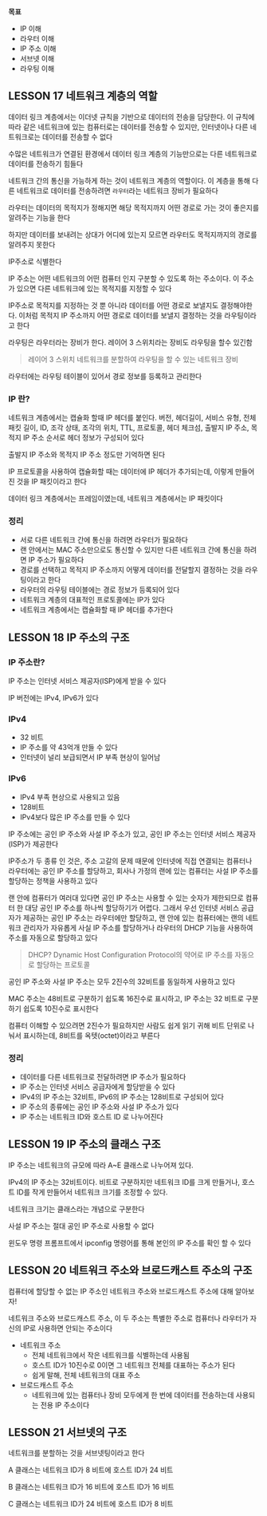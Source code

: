 **목표**

- IP 이해
- 라우터 이해
- IP 주소 이해
- 서브넷 이해
- 라우팅 이해

## LESSON 17 네트워크 계층의 역할

데이터 링크 계층에서는 이더넷 규칙을 기반으로 데이터의 전송을 담당한다. 이 규칙에 따라 같은 네트워크에 있는 컴퓨터로는 데이터를 전송할 수 있지만, 인터넷이나 다른 네트워크로는 데이터를 전송할 수 없다

수많은 네트워크가 연결된 환경에서 데이터 링크 계층의 기능만으로는 다른 네트워크로 데이터를 전송하기 힘들다

네트워크 간의 통신을 가능하게 하는 것이 네트워크 계층의 역할이다. 이 계층을 통해 다른 네트워크로 데이터를 전송하려면 `라우터`라는 네트워크 장비가 필요하다

라우터는 데이터의 목적지가 정해지면 해당 목적지까지 어떤 경로로 가는 것이 좋은지를 알려주는 기능을 한다

하지만 데이터를 보내려는 상대가 어디에 있는지 모르면 라우터도 목적지까지의 경로를 알려주지 못한다

IP주소로 식별한다

IP 주소는 어떤 네트워크의 어떤 컴퓨터 인지 구분할 수 있도록 하는 주소이다. 이 주소가 있으면 다른 네트워크에 있는 목적지를 지정할 수 있다

IP주소로 목적지를 지정하는 것 뿐 아니라 데이터를 어떤 경로로 보낼지도 결정해야한다. 이처럼 목적지 IP 주소까지 어떤 경로로 데이터를 보낼지 결정하는 것을 라우팅이라고 한다

라우팅은 라우터라는 장비가 한다. 레이어 3 스위치라는 장비도 라우팅을 할수 있긴함

> 레이어 3 스위치
네트워크를 분할하여 라우팅을 할 수 있는 네트워크 장비
> 

라우터에는 라우팅 테이블이 있어서 경로 정보를 등록하고 관리한다

### IP 란?

네트워크 계층에서는 캡슐화 할때 IP 헤더를 붙인다. 버전, 헤더길이, 서비스 유형, 전체 패킷 길이, ID, 조각 상태, 조각의 위치, TTL, 프로토콜, 헤더 체크섬, 출발지 IP 주소, 목적지 IP 주소 순서로 헤더 정보가 구성되어 있다

출발지 IP 주소와 목적지 IP 주소 정도만 기억하면 된다

IP 프로토콜을 사용하여 캡슐화할 때는 데이터에 IP 헤더가 추가되는데, 이렇게 만들어 진 것을 IP 패킷이라고 한다

데이터 링크 계층에서는 프레임이였는데, 네트워크 계층에서는 IP 패킷이다

### 정리

- 서로 다른 네트워크 간에 통신을 하려면 라우터가 필요하다
- 랜 안에서는 MAC 주소만으로도 통신할 수 있지만 다른 네트워크 간에 통신을 하려면 IP 주소가 필요하다
- 경로를 선택하고 목적지 IP 주소까지 어떻게 데이터를 전달할지 결정하는 것을 라우팅이라고 한다
- 라우터의 라우팅 테이블에는 경로 정보가 등록되어 있다
- 네트워크 계층의 대표적인 프로토콜에는 IP가 있다
- 네트워크 계층에서는 캡슐화할 때 IP 헤더를 추가한다

## LESSON 18 IP 주소의 구조

### IP 주소란?

IP 주소는 인터넷 서비스 제공자(ISP)에게 받을 수 있다

IP 버전에는 IPv4, IPv6가 있다

### IPv4

- 32 비트
- IP 주소를 약 43억개 만들 수 있다
- 인터넷이 널리 보급되면서 IP 부족 현상이 일어남

### IPv6

- IPv4 부족 현상으로 사용되고 있음
- 128비트
- IPv4보다 많은 IP 주소를 만들 수 있다

IP 주소에는 공인 IP 주소와 사설 IP 주소가 있고, 공인 IP 주소는 인터넷 서비스 제공자(ISP)가 제공한다

IP주소가 두 종류 인 것은, 주소 고갈의 문제 때문에 인터넷에 직접 연결되는 컴퓨터나 라우터에는 공인 IP 주소를 할당하고, 회사나 가정의 랜에 있는 컴퓨터는 사설 IP 주소를 할당하는 정책을 사용하고 있다

랜 안에 컴퓨터가 여러대 있다면 공인 IP 주소는 사용할 수 있는 숫자가 제한되므로 컴퓨터 한 대당 공인 IP 주소를 하나씩 할당하기가 어렵다. 그래서 우선 인터넷 서비스 공급자가 제공하는 공인 IP 주소는 라우터에만 할당하고, 랜 안에 있는 컴퓨터에는 랜의 네트워크 관리자가 자유롭게 사실 IP 주소를 할당하거나 라우터의 DHCP 기능을 사용하여 주소를 자동으로 할당하고 있다

> DHCP?
Dynamic Host Configuration Protocol의 약어로 IP 주소를 자동으로 할당하는 프로토콜
>


공인 IP 주소와 사설 IP 주소는 모두 2진수의 32비트를 동일하게 사용하고 있다

MAC 주소는 48비트로 구분하기 쉽도록 16진수로 표시하고, IP 주소는 32 비트로 구분하기 쉽도록 10진수로 표시한다

컴퓨터 이해할 수 있으려면 2진수가 필요하지만 사람도 쉽게 읽기 귀해 비트 단위로 나눠서 표시하는데, 8비트를 옥텟(octet)이라고 부른다

### 정리

- 데이터를 다른 네트워크로 전달하려면 IP 주소가 필요하다
- IP 주소는 인터넷 서비스 공급자에게 할당받을 수 있다
- IPv4의 IP 주소는 32비트, IPv6의 IP 주소는 128비트로 구성되어 있다
- IP 주소의 종류에는 공인 IP 주소와 사설 IP 주소가 있다
- IP 주소는 네트워크 ID와 호스트 ID 로 나누어진다

## LESSON 19 IP 주소의 클래스 구조

IP 주소는 네트워크의 규모에 따라 A~E 클래스로 나누어져 있다.

IPv4의 IP 주소는 32비트이다. 비트로 구분하지만 네트워크 ID를 크게 만들거나, 호스트 ID를 작게 만들어서 네트워크 크기를 조정할 수 있다.

네트워크 크기는 클래스라는 개념으로 구분한다

사설 IP 주소는 절대 공인 IP 주소로 사용할 수 없다

윈도우 명령 프롬프트에서 ipconfig 명령어를 통해 본인의 IP 주소를 확인 할 수 있다

## LESSON 20 네트워크 주소와 브로드캐스트 주소의 구조

컴퓨터에 할당할 수 없는 IP 주소인 네트워크 주소와 브로드캐스트 주소에 대해 알아보자!

네트워크 주소와 브로드캐스트 주소, 이 두 주소는 특별한 주소로 컴퓨터나 라우터가 자신의 IP로 사용하면 안되는 주소이다

- 네트워크 주소
    - 전체 네트워크에서 작은 네트워크를 식별하는데 사용됨
    - 호스트 ID가 10진수로 0이면 그 네트워크 전체를 대표하는 주소가 된다
    - 쉽게 말해, 전체 네트워크의 대표 주소
- 브로드캐스트 주소
    - 네트워크에 있는 컴퓨터나 장비 모두에게 한 번에 데이터를 전송하는데 사용되는 전용 IP 주소이다

## LESSON 21 서브넷의 구조

네트워크를 분할하는 것을 서브넷팅이라고 한다

A 클래스는 네트워크 ID가 8 비트에 호스트 ID가 24 비트

B 클래스는 네트워크 ID가 16 비트에 호스트 ID가 16 비트

C 클래스는 네트워크 ID가 24 비트에 호스트 ID가 8 비트